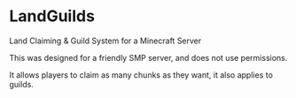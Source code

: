 # LandGuilds
Land Claiming &amp; Guild System for a Minecraft Server

This was designed for a friendly SMP server, and does not use permissions.

It allows players to claim as many chunks as they want, it also applies to guilds.

